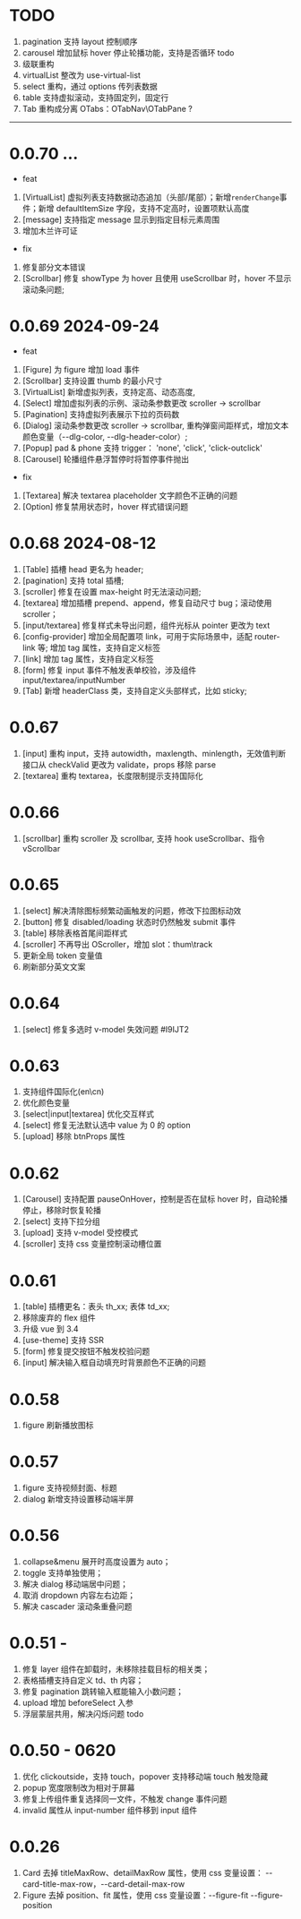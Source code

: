 # TODO

1. pagination 支持 layout 控制顺序
2. carousel 增加鼠标 hover 停止轮播功能，支持是否循环 todo
3. 级联重构
4. virtualList 整改为 use-virtual-list
5. select 重构，通过 options 传列表数据
6. table 支持虚拟滚动，支持固定列，固定行
7. Tab 重构成分离 OTabs：OTabNav\OTabPane ?

---

# 0.0.70 ...

- feat

1. [VirtualList] 虚拟列表支持数据动态追加（头部/尾部）；新增`renderChange`事件；新增 defaultItemSize 字段，支持不定高时，设置项默认高度
2. [message] 支持指定 message 显示到指定目标元素周围
3. 增加木兰许可证

- fix

1. 修复部分文本错误
2. [Scrollbar] 修复 showType 为 hover 且使用 useScrollbar 时，hover 不显示滚动条问题;

# 0.0.69 2024-09-24

- feat

1. [Figure] 为 figure 增加 load 事件
2. [Scrollbar] 支持设置 thumb 的最小尺寸
3. [VirtualList] 新增虚拟列表，支持定高、动态高度,
4. [Select] 增加虚拟列表的示例、滚动条参数更改 scroller -> scrollbar
5. [Pagination] 支持虚拟列表展示下拉的页码数
6. [Dialog] 滚动条参数更改 scroller -> scrollbar, 重构弹窗间距样式，增加文本颜色变量（--dlg-color, --dlg-header-color）;
7. [Popup] pad & phone 支持 trigger： 'none', 'click', 'click-outclick'
8. [Carousel] 轮播组件悬浮暂停时将暂停事件抛出

- fix

1. [Textarea] 解决 textarea placeholder 文字颜色不正确的问题
2. [Option] 修复禁用状态时，hover 样式错误问题

# 0.0.68 2024-08-12

1. [Table] 插槽 head 更名为 header;
2. [pagination] 支持 total 插槽;
3. [scroller] 修复在设置 max-height 时无法滚动问题;
4. [textarea] 增加插槽 prepend、append，修复自动尺寸 bug；滚动使用 scroller；
5. [input/textarea] 修复样式未导出问题，组件光标从 pointer 更改为 text
6. [config-provider] 增加全局配置项 link，可用于实际场景中，适配 router-link 等; 增加 tag 属性，支持自定义标签
7. [link] 增加 tag 属性，支持自定义标签
8. [form] 修复 input 事件不触发表单校验，涉及组件 input/textarea/inputNumber
9. [Tab] 新增 headerClass 类，支持自定义头部样式，比如 sticky;

# 0.0.67

1. [input] 重构 input，支持 autowidth，maxlength、minlength，无效值判断接口从 checkValid 更改为 validate，props 移除 parse
2. [textarea] 重构 textarea，长度限制提示支持国际化

# 0.0.66

1. [scrollbar] 重构 scroller 及 scrollbar, 支持 hook useScrollbar、指令 vScrollbar

# 0.0.65

1. [select] 解决清除图标频繁动画触发的问题，修改下拉图标动效
2. [button] 修复 disabled/loading 状态时仍然触发 submit 事件
3. [table] 移除表格首尾间距样式
4. [scroller] 不再导出 OScroller，增加 slot：thum\track
5. 更新全局 token 变量值
6. 刷新部分英文文案

# 0.0.64

1. [select] 修复多选时 v-model 失效问题 #I9IJT2

# 0.0.63

1. 支持组件国际化(en\cn)
2. 优化颜色变量
3. [select|input|textarea] 优化交互样式
4. [select] 修复无法默认选中 value 为 0 的 option
5. [upload] 移除 btnProps 属性

# 0.0.62

1. [Carousel] 支持配置 pauseOnHover，控制是否在鼠标 hover 时，自动轮播停止，移除时恢复轮播
2. [select] 支持下拉分组
3. [upload] 支持 v-model 受控模式
4. [scroller] 支持 css 变量控制滚动槽位置

# 0.0.61

1. [table] 插槽更名：表头 th_xx; 表体 td_xx;
2. 移除废弃的 flex 组件
3. 升级 vue 到 3.4
4. [use-theme] 支持 SSR
5. [form] 修复提交按钮不触发校验问题
6. [input] 解决输入框自动填充时背景颜色不正确的问题

# 0.0.58

1. figure 刷新播放图标

# 0.0.57

1. figure 支持视频封面、标题
2. dialog 新增支持设置移动端半屏

# 0.0.56

1. collapse&menu 展开时高度设置为 auto；
2. toggle 支持单独使用；
3. 解决 dialog 移动端居中问题；
4. 取消 dropdown 内容左右边距；
5. 解决 cascader 滚动条重叠问题

# 0.0.51 -

1. 修复 layer 组件在卸载时，未移除挂载目标的相关类；
2. 表格插槽支持自定义 td、th 内容；
3. 修复 pagination 跳转输入框能输入小数问题；
4. upload 增加 beforeSelect 入参
5. 浮层蒙层共用，解决闪烁问题 todo

# 0.0.50 - 0620

1. 优化 clickoutside，支持 touch，popover 支持移动端 touch 触发隐藏
2. popup 宽度限制改为相对于屏幕
3. 修复上传组件重复选择同一文件，不触发 change 事件问题
4. invalid 属性从 input-number 组件移到 input 组件

# 0.0.26

1. Card 去掉 titleMaxRow、detailMaxRow 属性，使用 css 变量设置： --card-title-max-row，--card-detail-max-row
2. Figure 去掉 position、fit 属性，使用 css 变量设置：--figure-fit --figure-position
